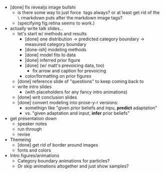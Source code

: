 * [done] fix revealjs image bullshi
    * is there some way to just force <img> tags always? or at least get rid of the `\` rmarkdown puts after the markdown image tags?
    * (specifying fig.retina seems to work.)
* actually write talk slides...
    * let's start w/ methods and results
        * [done] one distribution -> predicted category boundary -> measured category boundary
        * [done-ish] modeling methods
        * [done] model fits to data
        * [done] inferred prior figure
        * [done] (w/ matt's prevoicing data, too)
            * fix arrow and caption for prevoicing
        * color/formatting on prior figures
    * [done] reference slide of "questions" to keep coming back to
    * write intro slides
        * (with placeholders for any fancy intro animations)
    * [done] writ conclusion slides
    * [done] convert modeling into prose-y-r versions:
        * somethign like "given prior beliefs and inpu, __predict__ adaptation"
        * vs. "given adaptation and input, __infer__ prior beliefs"
* get presentation down
    * speaker notes
    * run through
    * revise
* Themeing
    * [done] get rid of border around images
    * fonts and colors
* Intro figures/animations
    * Category boundary animations for particles?
    * Or skip animations altogether and just show samples?

